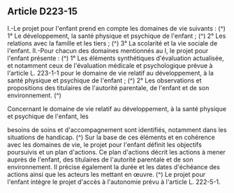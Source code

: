 ## Article D223-15

I.-Le projet pour l'enfant prend en compte les domaines de vie suivants : (^)
1° Le développement, la santé physique et psychique de l'enfant ; (^)
2° Les relations avec la famille et les tiers ; (^)
3° La scolarité et la vie sociale de l'enfant.
II.-Pour chacun des domaines mentionnés au I, le projet pour l'enfant présente : (^)
1° Les éléments synthétiques d'évaluation actualisée, et notamment ceux de l'évaluation médicale et
psychologique prévue à l'article L. 223-1-1 pour le domaine de vie relatif au développement, à la santé
physique et psychique de l'enfant ; (^)
2° Les observations et propositions des titulaires de l'autorité parentale, de l'enfant et de son environnement. (^)


Concernant le domaine de vie relatif au développement, à la santé physique et psychique de l'enfant, les

besoins de soins et d'accompagnement sont identifiés, notamment dans les situations de handicap. (^)
Sur la base de ces éléments et en cohérence avec les domaines de vie, le projet pour l'enfant définit les
objectifs poursuivis et un plan d'actions. Ce plan d'actions décrit les actions à mener auprès de l'enfant, des
titulaires de l'autorité parentale et de son environnement. Il précise également la durée et les dates d'échéance
des actions ainsi que les acteurs les mettant en œuvre. (^)
Le projet pour l'enfant intègre le projet d'accès à l'autonomie prévu à l'article L. 222-5-1.

